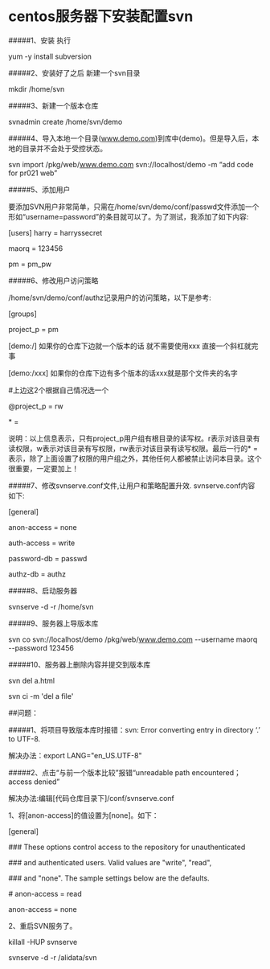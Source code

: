 # centos服务器下安装配置svn #
#####1、安装 执行

yum -y install subversion 

#####2、安装好了之后 新建一个svn目录

mkdir /home/svn

#####3、新建一个版本仓库

svnadmin create /home/svn/demo

#####4、导入本地一个目录(www.demo.com)到库中(demo)。但是导入后，本地的目录并不会处于受控状态。

svn import /pkg/web/www.demo.com svn://localhost/demo -m “add code for pr021 web”

#####5、添加用户

要添加SVN用户非常简单，只需在/home/svn/demo/conf/passwd文件添加一个形如“username=password”的条目就可以了。为了测试，我添加了如下内容:

[users]
harry = harryssecret

maorq = 123456

pm = pm_pw

#####6、修改用户访问策略

/home/svn/demo/conf/authz记录用户的访问策略，以下是参考:

[groups]

project_p = pm

[demo:/] 如果你的仓库下边就一个版本的话 就不需要使用xxx 直接一个斜杠就完事

[demo:/xxx] 如果你的仓库下边有多个版本的话xxx就是那个文件夹的名字

\#上边这2个根据自己情况选一个

@project_p = rw

\* =

说明：以上信息表示，只有project_p用户组有根目录的读写权。r表示对该目录有读权限，w表示对该目录有写权限，rw表示对该目录有读写权限。最后一行的* =表示，除了上面设置了权限的用户组之外，其他任何人都被禁止访问本目录。这个很重要，一定要加上！

#####7、修改svnserve.conf文件,让用户和策略配置升效.
svnserve.conf内容如下:

[general]

anon-access = none

auth-access = write

password-db = passwd

authz-db =  authz

#####8、启动服务器

svnserve -d -r /home/svn

#####9、服务器上导版本库

svn co svn://localhost/demo  /pkg/web/www.demo.com --username maorq --password 123456

#####10、服务器上删除内容并提交到版本库

svn del a.html

svn ci -m 'del a file'


##问题：

#####1、将项目导致版本库时报错：svn: Error converting entry in directory ‘.’ to UTF-8.

解决办法：export LANG="en_US.UTF-8"

#####2、点击“与前一个版本比较”报错“unreadable path encountered； access denied”

解决办法:编辑[代码仓库目录下]/conf/svnserve.conf

1、将[anon-access]的值设置为[none]。如下：

[general]

\### These options control access to the repository for unauthenticated

\### and authenticated users.  Valid values are "write", "read",

\### and "none".  The sample settings below are the defaults.

\# anon-access = read

anon-access = none

2、重启SVN服务了。

killall -HUP svnserve

svnserve -d -r /alidata/svn



